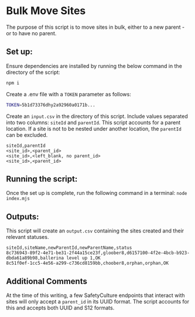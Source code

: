 # Bulk Move Sites

The purpose of this script is to move sites in bulk, either to a new parent - or to have no parent.

## Set up:

Ensure dependencies are installed by running the below command in the directory of the script:

```bash
npm i
```

Create a .env file with a `TOKEN` parameter as follows:

```bash
TOKEN=5b1d73376dhy2a92960a0171b...
```

Create an `input.csv` in the directory of this script. Include values separated into two columns: `siteId` and `parentId`. This script accounts for a parent location. If a site is not to be nested under another location, the `parentId` can be excluded.

```csv
siteId,parentId
<site_id>,<parent_id>
<site_id>,<left_blank, no parent_id>
<site_id>,<parent_id>
```

## Running the script:

Once the set up is complete, run the following command in a terminal:
`node index.mjs`

## Outputs:

This script will create an `output.csv` containing the sites created and their relevant statuses.

```csv
siteId,siteName,newParentId,newParentName,status
8c736943-89f2-4e71-be31-2f44a15ce23f,gloober8,d6157100-4f2e-4bcb-b923-dbda61a89b98,ballerina level up 1,OK
8c51f0ef-1cc5-4e56-a299-c736cd8159bb,choober8,orphan,orphan,OK
```

## Additional Comments

At the time of this writing, a few SafetyCulture endpoints that interact with sites will only accept a `parent_id` in its UUID format. The script accounts for this and accepts both UUID and S12 formats.
